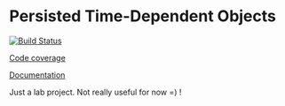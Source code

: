 # Persisted Time-Dependent Objects

[![Build Status](https://travis-ci.org/GillesRasigade/ptdo.svg?branch=master)](https://travis-ci.org/GillesRasigade/ptdo)

[Code coverage](https://rawgit.com/GillesRasigade/ptdo/master/docs/coverage.html)

[Documentation](http://rawgit.com/GillesRasigade/ptdo/master/docs/)

Just a lab project. Not really useful for now =) !
